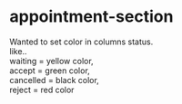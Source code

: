 # appointment-section

Wanted to set color in columns status.<br>
like..<br>
waiting = yellow color,<br>
accept = green color,<br>
cancelled = black color,<br>
reject = red color<br>
